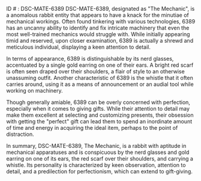 ID # : DSC-MATE-6389
DSC-MATE-6389, designated as "The Mechanic", is a anomalous rabbit entity that appears to have a knack for the minutiae of mechanical workings. Often found tinkering with various technologies, 6389 has an uncanny ability to identify and fix intricate machinery that even the most well-trained mechanics would struggle with. While initially appearing timid and reserved, upon closer examination, 6389 is actually a shrewd and meticulous individual, displaying a keen attention to detail.

In terms of appearance, 6389 is distinguishable by its nerd glasses, accentuated by a single gold earring on one of their ears. A bright red scarf is often seen draped over their shoulders, a flair of style to an otherwise unassuming outfit. Another characteristic of 6389 is the whistle that it often carries around, using it as a means of announcement or an audial tool while working on machinery.

Though generally amiable, 6389 can be overly concerned with perfection, especially when it comes to giving gifts. While their attention to detail may make them excellent at selecting and customizing presents, their obsession with getting the "perfect" gift can lead them to spend an inordinate amount of time and energy in acquiring the ideal item, perhaps to the point of distraction.

In summary, DSC-MATE-6389, The Mechanic, is a rabbit with aptitude in mechanical apparatuses and is conspicuous by the nerd glasses and gold earring on one of its ears, the red scarf over their shoulders, and carrying a whistle. Its personality is characterized by keen observation, attention to detail, and a predilection for perfectionism, which can extend to gift-giving.
